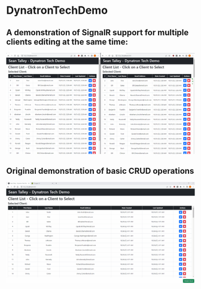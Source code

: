 # DynatronTechDemo

## A demonstration of SignalR support for multiple clients editing at the same time:

![SignalRDemo](DynatronDemoSignalR.gif)

## Original demonstration of basic CRUD operations

![Demo](DynatronDemo.gif)